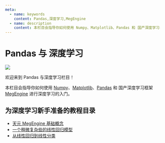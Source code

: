 ```yaml
---
meta:
  - name: keywords
    content: Pandas,深度学习,MegEngine
  - name: description
    content: 本栏目会指导你如何使用 Numpy、Matplotlib、Pandas 和 国产深度学习框架 MegEngine 进行深度学习的入门。
---
```


# Pandas 与 深度学习

<p></p><p></p>

<a href="https://megengine.org.cn/?id=PandasDeep_pic_index_01" target="_blank">
  <img src="https://static.numpy.org.cn/inside/megengin_0001.png">
</a>

<p></p><p></p>

欢迎来到 Pandas 与深度学习栏目！

本栏目会指导你如何使用 [Numpy](https://www.numpy.org.cn/)、[Matplotlib](https://www.matplotlib.org.cn/)、[Pandas](https://www.pypandas.cn/) 和 国产深度学习框架[MegEngine](https://megengine.org.cn/?id=PandasDeep_pic_index_01) 进行深度学习的入门。

## 为深度学习新手准备的教程目录

- [天元 MegEngine 基础概念](/deep/beginner/megengine_basic_concepts.html)
- [一个稍微复杂些的线性回归模型](/deep/beginner/learning_from_linear_regression.html)
- [从线性回归到线性分类](/deep/beginner/from_linear_regression_to_linear_classification.html)
